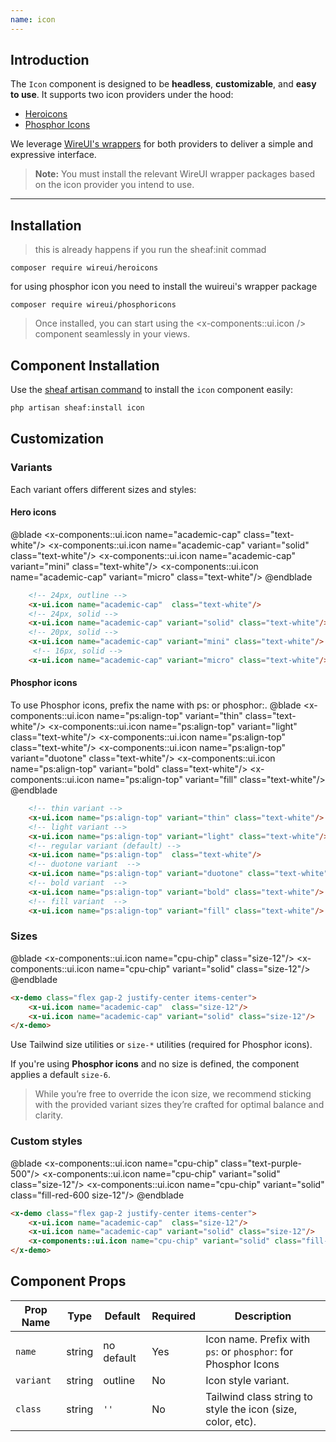 ```yaml
---
name: icon
---
```


## Introduction

The `Icon` component is designed to be **headless**, **customizable**, and **easy to use**. It supports two icon providers under the hood:

- [Heroicons](https://heroicons.com)
- [Phosphor Icons](https://phosphoricons.com)

We leverage [WireUI's wrappers](https://wireui.com) for both providers to deliver a simple and expressive interface.

> **Note:** You must install the relevant WireUI wrapper packages based on the icon provider you intend to use.

---
## Installation 

> this is already happens if you run the sheaf:init commad

```shell
composer require wireui/heroicons
```

for using phosphor icon you need to install the wuireui's wrapper package

```shell
composer require wireui/phosphoricons
```

> Once installed, you can start using the <x-components::ui.icon /> component seamlessly in your views.


## Component Installation

Use the [sheaf artisan command](/docs/guides/installation#content-component-management) to install the `icon` component easily:

```bash
php artisan sheaf:install icon
```


## Customization 

### Variants

Each variant offers different sizes and styles:
#### Hero icons
@blade
<x-demo class="flex gap-2 justify-center items-center">
    <x-components::ui.icon name="academic-cap"  class="text-white"/> 
    <x-components::ui.icon name="academic-cap" variant="solid" class="text-white"/>
    <x-components::ui.icon name="academic-cap" variant="mini" class="text-white"/>
    <x-components::ui.icon name="academic-cap" variant="micro" class="text-white"/>
</x-demo>
@endblade


```html
    <!-- 24px, outline -->
    <x-ui.icon name="academic-cap"  class="text-white"/> 
    <!-- 24px, solid -->
    <x-ui.icon name="academic-cap" variant="solid" class="text-white"/> 
    <!-- 20px, solid -->
    <x-ui.icon name="academic-cap" variant="mini" class="text-white"/> 
     <!-- 16px, solid -->
    <x-ui.icon name="academic-cap" variant="micro" class="text-white"/>
```

#### Phosphor icons

To use Phosphor icons, prefix the name with ps: or phosphor:.
@blade
<x-demo class="flex gap-2 justify-center items-center">
    <x-components::ui.icon name="ps:align-top" variant="thin" class="text-white"/>
    <x-components::ui.icon name="ps:align-top" variant="light" class="text-white"/>
    <x-components::ui.icon name="ps:align-top"  class="text-white"/> 
    <x-components::ui.icon name="ps:align-top" variant="duotone" class="text-white"/>
    <x-components::ui.icon name="ps:align-top" variant="bold" class="text-white"/>
    <x-components::ui.icon name="ps:align-top" variant="fill" class="text-white"/>
</x-demo>
@endblade


```html
    <!-- thin variant -->
    <x-ui.icon name="ps:align-top" variant="thin" class="text-white"/>
    <!-- light variant -->
    <x-ui.icon name="ps:align-top" variant="light" class="text-white"/>
    <!-- regular variant (default) -->
    <x-ui.icon name="ps:align-top"  class="text-white"/> 
    <!-- duotone variant  -->
    <x-ui.icon name="ps:align-top" variant="duotone" class="text-white"/>
    <!-- bold variant  -->
    <x-ui.icon name="ps:align-top" variant="bold" class="text-white"/>
    <!-- fill variant  -->
    <x-ui.icon name="ps:align-top" variant="fill" class="text-white"/>
```

### Sizes

@blade
<x-demo class="flex gap-2 justify-center items-center">
    <x-components::ui.icon name="cpu-chip"  class="size-12"/> 
    <x-components::ui.icon name="cpu-chip" variant="solid" class="size-12"/>
</x-demo>
@endblade

```html
<x-demo class="flex gap-2 justify-center items-center">
    <x-ui.icon name="academic-cap"  class="size-12"/> 
    <x-ui.icon name="academic-cap" variant="solid" class="size-12"/>
</x-demo>
```

Use Tailwind size utilities or ``size-*`` utilities (required for Phosphor icons).

If you're using **Phosphor icons** and no size is defined, the component applies a default ``size-6``.

> While you’re free to override the icon size, we recommend sticking with the provided variant sizes they’re crafted for optimal balance and clarity.

### Custom styles

@blade
<x-demo class="flex gap-2 justify-center items-center">
    <x-components::ui.icon name="cpu-chip"  class="text-purple-500"/> 
    <x-components::ui.icon name="cpu-chip" variant="solid" class="size-12"/>
    <x-components::ui.icon name="cpu-chip" variant="solid" class="fill-red-600 size-12"/>
</x-demo>
@endblade

```html
<x-demo class="flex gap-2 justify-center items-center">
    <x-ui.icon name="academic-cap"  class="size-12"/> 
    <x-ui.icon name="academic-cap" variant="solid" class="size-12"/>
    <x-components::ui.icon name="cpu-chip" variant="solid" class="fill-red-600 size-12"/>
</x-demo>
```

## Component Props

| Prop Name | Type | Default | Required | Description |
|-----------|------|---------|----------|-------------|
| `name` | string | no default | Yes | Icon name. Prefix with ``ps``: or ``phosphor``: for Phosphor Icons |
| `variant` | string | outline | No |Icon style variant.|
| `class` | string | `''` | No | Tailwind class string to style the icon (size, color, etc). |